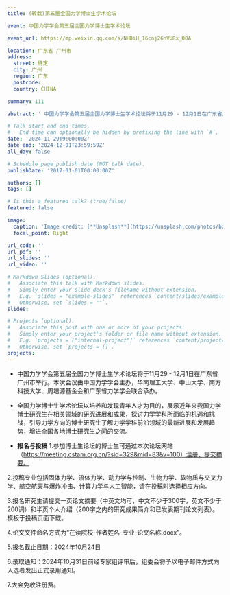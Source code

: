 ```yaml
---
title: (转载)第五届全国力学博士生学术论坛

event: 中国力学学会第五届全国力学博士生学术论坛

event_url: https://mp.weixin.qq.com/s/NHDiH_16cnj26nVURx_O8A

location: 广东省 广州市
address:
  street: 待定
  city: 广州
  region: 广东
  postcode: 
  country: CHINA

summary: 111

abstract: ' 中国力学学会第五届全国力学博士生学术论坛将于11月29 - 12月1日在广东省广州市举行。本次会议由中国力学学会主办，华南理工大学、中山大学、南方科技大学、周培源基金会和广东省力学学会联合承办。本届全国力学博士生学术论坛活动主要面向全国各高等院校和科研机构力学学科及相关领域的在读博士生和博士生导师，设固体力学、流体力学、动力学与控制、生物力学、软物质与交叉力学、航空航天与爆炸冲击、计算力学与人工智能等分会场。'

# Talk start and end times.
#   End time can optionally be hidden by prefixing the line with `#`.
date: '2024-11-29T9:00:00Z'
date_end: '2024-12-01T23:59:59Z'
all_day: false

# Schedule page publish date (NOT talk date).
publishDate: '2017-01-01T00:00:00Z'

authors: []
tags: []

# Is this a featured talk? (true/false)
featured: false

image:
  caption: 'Image credit: [**Unsplash**](https://unsplash.com/photos/bzdhc5b3Bxs)'
  focal_point: Right

url_code: ''
url_pdf: ''
url_slides: ''
url_video: ''

# Markdown Slides (optional).
#   Associate this talk with Markdown slides.
#   Simply enter your slide deck's filename without extension.
#   E.g. `slides = "example-slides"` references `content/slides/example-slides.md`.
#   Otherwise, set `slides = ""`.
slides:

# Projects (optional).
#   Associate this post with one or more of your projects.
#   Simply enter your project's folder or file name without extension.
#   E.g. `projects = ["internal-project"]` references `content/project/deep-learning/index.md`.
#   Otherwise, set `projects = []`.
projects:
---
```

- 中国力学学会第五届全国力学博士生学术论坛将于11月29 - 12月1日在广东省广州市举行。本次会议由中国力学学会主办，华南理工大学、中山大学、南方科技大学、周培源基金会和广东省力学学会联合承办。

- 全国力学博士生学术论坛以培养和发现青年人才为目的，展示近年来我国力学博士研究生在相关领域的研究进展和成果，探讨力学学科所面临的机遇和挑战，引导力学方向的博士研究生了解力学学科前沿领域的最新进展和发展趋势，增进全国各地博士研究生之间的交流。

- **报名与投稿** 1.参加博士生论坛的博士生可通过本次论坛网站（https://meeting.cstam.org.cn/?sid=329&mid=83&v=100）注册、提交摘要。

2.投稿专业包括固体力学、流体力学、动力学与控制、生物力学、软物质与交叉力学、航空航天与爆炸冲击、计算力学与人工智能，请在投稿时选择相应方向。

3.报名研究生请提交一页论文摘要（中英文均可，中文不少于300字，英文不少于200词）和半页个人介绍（200字之内的研究成果简介和已发表期刊论文列表）。模板于投稿页面下载。

4.论文文件命名方式为“在读院校-作者姓名-专业-论文名称.docx”。

5.报名截止日期：2024年10月24日

6.录取通知：2024年10月31日前经专家组评审后，组委会将予以电子邮件方式向入选者发出正式录用通知。

7.大会免收注册费。



<!-- - **Create** slides using Wowchemy's [_Slides_](https://docs.hugoblox.com/managing-content/#create-slides) feature and link using `slides` parameter in the front matter of the talk file
- **Upload** an existing slide deck to `static/` and link using `url_slides` parameter in the front matter of the talk file
- **Embed** your slides (e.g. Google Slides) or presentation video on this page using [shortcodes](https://docs.hugoblox.com/writing-markdown-latex/).

Further event details, including page elements such as image galleries, can be added to the body of this page. -->
